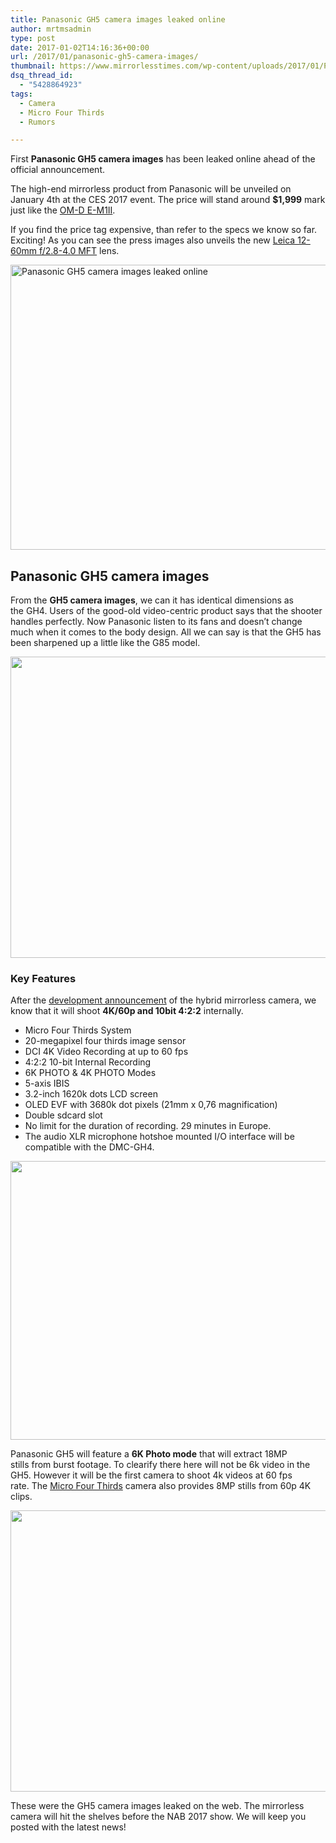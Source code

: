 ```yaml
---
title: Panasonic GH5 camera images leaked online
author: mrtmsadmin
type: post
date: 2017-01-02T14:16:36+00:00
url: /2017/01/panasonic-gh5-camera-images/
thumbnail: https://www.mirrorlesstimes.com/wp-content/uploads/2017/01/Panasonic-GH5-camera2.jpg
dsq_thread_id:
  - "5428864923"
tags:
  - Camera
  - Micro Four Thirds
  - Rumors

---
```

First **Panasonic GH5 camera images** has been leaked online ahead of the official announcement.

The high-end mirrorless product from Panasonic will be unveiled on January 4th at the CES 2017 event. The price will stand around **$1,999** mark just like the <a href="http://amzn.to/2eS7NeC" target="_blank">OM-D E-M1II</a>.

If you find the price tag expensive, than refer to the specs we know so far. Exciting! As you can see the press images also unveils the new [Leica 12-60mm f/2.8-4.0 MFT][1] lens. <!--more-->

[<img class="aligncenter wp-image-847 size-full" title="Panasonic GH5 camera images leaked online" src="https://i2.wp.com/www.mirrorlesstimes.com/wp-content/uploads/2017/01/Panasonic-GH5-camera3.jpg?resize=600%2C456&#038;ssl=1" alt="Panasonic GH5 camera images leaked online" width="600" height="456" srcset="https://i2.wp.com/www.mirrorlesstimes.com/wp-content/uploads/2017/01/Panasonic-GH5-camera3.jpg?w=800&ssl=1 800w, https://i2.wp.com/www.mirrorlesstimes.com/wp-content/uploads/2017/01/Panasonic-GH5-camera3.jpg?resize=300%2C228&ssl=1 300w, https://i2.wp.com/www.mirrorlesstimes.com/wp-content/uploads/2017/01/Panasonic-GH5-camera3.jpg?resize=768%2C584&ssl=1 768w" sizes="(max-width: 600px) 100vw, 600px" data-recalc-dims="1" />][2]

## Panasonic GH5 camera images

From the **GH5 camera images**, we can it has identical dimensions as the GH4. Users of the good-old video-centric product says that the shooter handles perfectly. Now Panasonic listen to its fans and doesn&#8217;t change much when it comes to the body design. All we can say is that the GH5 has been sharpened up a little like the G85 model.

[<img class="aligncenter size-full wp-image-848" src="https://i2.wp.com/www.mirrorlesstimes.com/wp-content/uploads/2017/01/Panasonic-GH5-camera1.jpg?resize=600%2C482&#038;ssl=1" alt="" width="600" height="482" srcset="https://i2.wp.com/www.mirrorlesstimes.com/wp-content/uploads/2017/01/Panasonic-GH5-camera1.jpg?w=800&ssl=1 800w, https://i2.wp.com/www.mirrorlesstimes.com/wp-content/uploads/2017/01/Panasonic-GH5-camera1.jpg?resize=300%2C241&ssl=1 300w, https://i2.wp.com/www.mirrorlesstimes.com/wp-content/uploads/2017/01/Panasonic-GH5-camera1.jpg?resize=768%2C616&ssl=1 768w" sizes="(max-width: 600px) 100vw, 600px" data-recalc-dims="1" />][3]

### Key Features

After the [development announcement][4] of the hybrid mirrorless camera, we know that it will shoot **4K/60p and 10bit 4:2:2** internally.

  * Micro Four Thirds System
  * 20-megapixel four thirds image sensor
  * DCI 4K Video Recording at up to 60 fps
  * 4:2:2 10-bit Internal Recording
  * 6K PHOTO & 4K PHOTO Modes
  * 5-axis IBIS
  * 3.2-inch 1620k dots LCD screen
  * OLED EVF with 3680k dot pixels (21mm x 0,76 magnification)
  * Double sdcard slot
  * No limit for the duration of recording. 29 minutes in Europe.
  * The audio XLR microphone hotshoe mounted I/O interface will be compatible with the DMC-GH4.

[<img class="aligncenter size-full wp-image-850" src="https://i1.wp.com/www.mirrorlesstimes.com/wp-content/uploads/2017/01/Panasonic-GH5-camera4.jpg?resize=600%2C446&#038;ssl=1" alt="" width="600" height="446" srcset="https://i1.wp.com/www.mirrorlesstimes.com/wp-content/uploads/2017/01/Panasonic-GH5-camera4.jpg?w=800&ssl=1 800w, https://i1.wp.com/www.mirrorlesstimes.com/wp-content/uploads/2017/01/Panasonic-GH5-camera4.jpg?resize=300%2C223&ssl=1 300w, https://i1.wp.com/www.mirrorlesstimes.com/wp-content/uploads/2017/01/Panasonic-GH5-camera4.jpg?resize=768%2C571&ssl=1 768w" sizes="(max-width: 600px) 100vw, 600px" data-recalc-dims="1" />][5]

Panasonic GH5 will feature a **6K Photo mode** that will extract 18MP stills from burst footage. To clearify there here will not be 6k video in the GH5. However it will be the first camera to shoot 4k videos at 60 fps rate. The [Micro Four Thirds][6] camera also provides 8MP stills from 60p 4K clips.

[<img class="aligncenter size-full wp-image-851" src="https://i1.wp.com/www.mirrorlesstimes.com/wp-content/uploads/2017/01/Panasonic-GH5-camera5.jpg?resize=600%2C450&#038;ssl=1" alt="" width="600" height="450" srcset="https://i1.wp.com/www.mirrorlesstimes.com/wp-content/uploads/2017/01/Panasonic-GH5-camera5.jpg?w=800&ssl=1 800w, https://i1.wp.com/www.mirrorlesstimes.com/wp-content/uploads/2017/01/Panasonic-GH5-camera5.jpg?resize=300%2C225&ssl=1 300w, https://i1.wp.com/www.mirrorlesstimes.com/wp-content/uploads/2017/01/Panasonic-GH5-camera5.jpg?resize=768%2C576&ssl=1 768w" sizes="(max-width: 600px) 100vw, 600px" data-recalc-dims="1" />][7]

These were the GH5 camera images leaked on the web. The mirrorless camera will hit the shelves before the NAB 2017 show. We will keep you posted with the latest news!

 [1]: https://www.mirrorlesstimes.com/2016/12/new-panasonic-leica-dg-f2-8-4-0-mft-zoom-lenses-coming-2017/
 [2]: https://i2.wp.com/www.mirrorlesstimes.com/wp-content/uploads/2017/01/Panasonic-GH5-camera3.jpg?ssl=1
 [3]: https://i2.wp.com/www.mirrorlesstimes.com/wp-content/uploads/2017/01/Panasonic-GH5-camera1.jpg?ssl=1
 [4]: https://www.mirrorlesstimes.com/2016/09/panasonic-gh5-development/
 [5]: https://i1.wp.com/www.mirrorlesstimes.com/wp-content/uploads/2017/01/Panasonic-GH5-camera4.jpg?ssl=1
 [6]: https://www.mirrorlesstimes.com/tags/micro-four-thirds/
 [7]: https://i1.wp.com/www.mirrorlesstimes.com/wp-content/uploads/2017/01/Panasonic-GH5-camera5.jpg?ssl=1